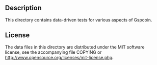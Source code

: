 Description
------------

This directory contains data-driven tests for various aspects of Gspcoin.

License
--------

The data files in this directory are distributed under the MIT software
license, see the accompanying file COPYING or
http://www.opensource.org/licenses/mit-license.php.

